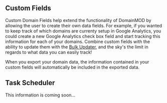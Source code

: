 Custom Fields
-------------
Custom Domain Fields help extend the functionality of DomainMOD by allowing the user to create their own data fields. For example, if you wanted to keep track of which domains are currenty setup in Google Analytics, you could create a new Google Analytics check box field and start tracking this information for each of your domains. Combine custom fields with the ability to update them with the [Bulk Updater](bulk-updater.md), and the sky's the limit in regards to what data you can easily track!

When you export your domain data, the information contained in your custom fields will automatically be included in the exported data.

Task Scheduler
--------------
This information is coming soon...

